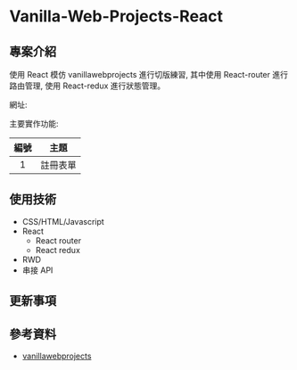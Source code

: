 # Vanilla-Web-Projects-React

## 專案介紹

使用 React 模仿 vanillawebprojects 進行切版練習, 其中使用 React-router 進行路由管理, 使用 React-redux 進行狀態管理。

網址: 

主要實作功能:

| 編號 | 主題 |
| :----: | :----: |
| 1 | 註冊表單 |


## 使用技術

- CSS/HTML/Javascript
- React
    - React router
    - React redux
- RWD
- 串接 API

## 更新事項

## 參考資料

- [vanillawebprojects](https://github.com/bradtraversy/vanillawebprojects)